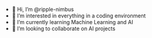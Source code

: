 - 👋 Hi, I’m @ripple-nimbus
- 👀 I’m interested in everything in a coding environment
- 🌱 I’m currently learning Machine Learning and AI
- 💞️ I’m looking to collaborate on AI projects
<!---
ripple-nimbus/ripple-nimbus is a ✨ special ✨ repository because its `README.md` (this file) appears on your GitHub profile.
You can click the Preview link to take a look at your changes.
--->
